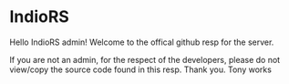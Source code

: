 IndioRS
=======

Hello IndioRS admin! Welcome to the offical github resp for the server.

If you are not an admin, for the respect of the developers, please do not view/copy
the source code found in this resp. Thank you. Tony works
